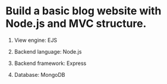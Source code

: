 # Build a basic blog website with Node.js and MVC structure.

1. View engine: EJS

2. Backend language: Node.js

3. Backend framework: Express

4. Database: MongoDB

